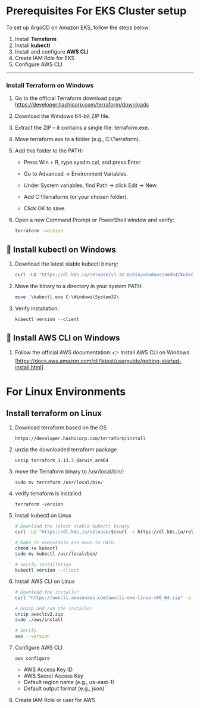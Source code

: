 # Prerequisites For EKS Cluster setup

To set up ArgoCD on Amazon EKS, follow the steps below:

1. Install **Terraform**
2. Install **kubectl**
3. Install and configure **AWS CLI**
4. Create IAM Role for EKS
5. Configure AWS CLI

---

### Install Terraform on Windows

1. Go to the official Terraform download page:
https://developer.hashicorp.com/terraform/downloads

2. Download the Windows 64-bit ZIP file.

3. Extract the ZIP – it contains a single file: terraform.exe.

4. Move terraform.exe to a folder (e.g., C:\Terraform\).

5. Add this folder to the PATH:

   - Press Win + R, type sysdm.cpl, and press Enter.

   - Go to Advanced → Environment Variables.

   - Under System variables, find Path → click Edit → New.

   - Add C:\Terraform\ (or your chosen folder).

   - Click OK to save.
6. Open a new Command Prompt or PowerShell window and verify:
   ```sh
   terraform -version
   ```


## 🔹 Install kubectl on Windows
1. Download the latest stable kubectl binary:
   ```powershell
   curl -LO "https://dl.k8s.io/release/v1.32.0/bin/windows/amd64/kubectl.exe"
   ```
1. Move the binary to a directory in your system PATH:
   ```powershell
   move .\kubectl.exe C:\Windows\System32\
   ```
1. Verify installation:
   ```powershell
   kubectl version --client
   ```

## 🔹 Install AWS CLI on Windows
1. Follow the official AWS documentation:
   👉 Install AWS CLI on Windows [https://docs.aws.amazon.com/cli/latest/userguide/getting-started-install.html]

# For Linux Environments

##  Install terraform on Linux

1. Download terraform based on the OS

   ```
   https://developer.hashicorp.com/terraform/install
   ```
2. unzip the downloaded terraform package

   ```
   unzip terraform_1.13.3_darwin_arm64
   ```
3. move the Terraform binary to /usr/local/bin/:

   ```
   sudo mv terraform /usr/local/bin/
   ```
4. verify terraform is installed
   ```
   terraform -version
   ```

2. Install kubectl on Linux
   ```bash
   # Download the latest stable kubectl binary
   curl -LO "https://dl.k8s.io/release/$(curl -s https://dl.k8s.io/release/stable.txt)/bin/linux/amd64/kubectl"

   # Make it executable and move to PATH
   chmod +x kubectl
   sudo mv kubectl /usr/local/bin/

   # Verify installation
   kubectl version --client
   ```
3. Install AWS CLI on Linux
   ```bash
   # Download the installer
   curl "https://awscli.amazonaws.com/awscli-exe-linux-x86_64.zip" -o "awscliv2.zip"

   # Unzip and run the installer
   unzip awscliv2.zip
   sudo ./aws/install

   # Verify
   aws --version
   ```
4. Configure AWS CLI
   ```bash
   aws configure
   ```
   - AWS Access Key ID
   - AWS Secret Access Key
   - Default region name (e.g., us-east-1)
   - Default output format (e.g., json)

5. Create IAM Role or user for AWS
